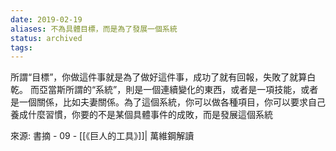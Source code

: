 ```yaml
---
date: 2019-02-19
aliases: 不為具體目標，而是為了發展一個系統
status: archived
tags: 
---
```


所謂“目標”，你做這件事就是為了做好這件事，成功了就有回報，失敗了就算白乾。
而亞當斯所謂的“系統”，則是一個連續變化的東西，或者是一項技能，或者是一個關係，比如夫妻關係。為了這個系統，你可以做各種項目，你可以要求自己養成什麼習慣，你要的不是某個具體事件的成敗，而是發展這個系統

來源: 書摘 - 09 - [[《巨人的工具》]]| 萬維鋼解讀
